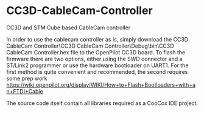# CC3D-CableCam-Controller
CC3D and STM Cube based CableCam controller

In order to use the cablecam controller as is, simply download the 
  CC3D CableCam Controller\CC3D CableCam Controller\Debug\bin\CC3D CableCam Controller.hex 
file to the OpenPilot CC3D board. 
To flash the firmware there are two options, either using the SWD connector and a ST/Link2 programmer or use the hardware bootloader on UART1.
For the first method is quite convenient and recommended, the second requires some prep work
https://wiki.openpilot.org/display/WIKI/How+to+Flash+Bootloaders+with+an+FTDI+Cable

The source code itself contain all libraries required as a CooCox IDE project.
